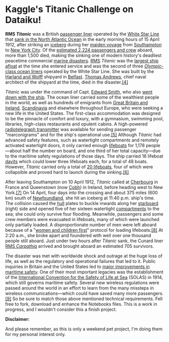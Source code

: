 # Kaggle's  Titanic Challenge on Dataiku!

**RMS  _Titanic_**  was a British  [passenger liner](https://en.wikipedia.org/wiki/Superliner_(passenger_ship) "Superliner (passenger ship)")  operated by the  [White Star Line](https://en.wikipedia.org/wiki/White_Star_Line "White Star Line")  that  [sank in the North Atlantic Ocean](https://en.wikipedia.org/wiki/Sinking_of_the_RMS_Titanic "Sinking of the RMS Titanic")  in the early morning hours of 15 April 1912, after striking an  [iceberg](https://en.wikipedia.org/wiki/Iceberg "Iceberg")  during her  [maiden voyage](https://en.wikipedia.org/wiki/Maiden_voyage "Maiden voyage")  from  [Southampton](https://en.wikipedia.org/wiki/Southampton "Southampton")  to  [New York City](https://en.wikipedia.org/wiki/New_York_City "New York City"). Of the  [estimated 2,224 passengers and crew](https://en.wikipedia.org/wiki/Sinking_of_the_RMS_Titanic#Casualties_and_survivors "Sinking of the RMS Titanic")  aboard, more than 1,500 died, making the sinking one of modern history's deadliest peacetime commercial  [marine disasters](https://en.wikipedia.org/wiki/List_of_maritime_disasters_in_the_20th_century#Peacetime "List of maritime disasters in the 20th century").  [RMS](https://en.wikipedia.org/wiki/Royal_Mail_Ship "Royal Mail Ship")  _Titanic_  was the  [largest ship afloat](https://en.wikipedia.org/wiki/List_of_world%27s_longest_ships "List of world's longest ships")  at the time she entered service and was the second of three  [_Olympic_-class ocean liners](https://en.wikipedia.org/wiki/Olympic-class_ocean_liner "Olympic-class ocean liner")  operated by the White Star Line. She was built by the  [Harland and Wolff](https://en.wikipedia.org/wiki/Harland_and_Wolff "Harland and Wolff")  shipyard in  [Belfast](https://en.wikipedia.org/wiki/Belfast "Belfast").  [Thomas Andrews](https://en.wikipedia.org/wiki/Thomas_Andrews_(shipbuilder) "Thomas Andrews (shipbuilder)"), chief naval architect of the shipyard at the time, died in the disaster.[[4]](https://en.wikipedia.org/wiki/RMS_Titanic#cite_note-4)

_Titanic_  was under the command of Capt.  [Edward Smith](https://en.wikipedia.org/wiki/Edward_Smith_(sea_captain) "Edward Smith (sea captain)"), who also  [went down with the ship](https://en.wikipedia.org/wiki/The_captain_goes_down_with_the_ship "The captain goes down with the ship"). The ocean liner carried some of the wealthiest people in the world, as well as hundreds of emigrants from  [Great Britain and Ireland](https://en.wikipedia.org/wiki/United_Kingdom_of_Great_Britain_and_Ireland "United Kingdom of Great Britain and Ireland"),  [Scandinavia](https://en.wikipedia.org/wiki/Scandinavia "Scandinavia")  and elsewhere throughout Europe, who were seeking a new life in the United States. The first-class accommodation was designed to be the pinnacle of comfort and luxury, with a gymnasium, swimming pool, libraries, high-class restaurants and opulent cabins. A high-powered  [radiotelegraph transmitter](https://en.wikipedia.org/wiki/Wireless_telegraphy "Wireless telegraphy")  was available for sending passenger "marconigrams" and for the ship's operational use.[[5]](https://en.wikipedia.org/wiki/RMS_Titanic#cite_note-auto-5)  Although  _Titanic_  had advanced safety features, such as watertight compartments and remotely activated watertight doors, it only carried enough  [lifeboats](https://en.wikipedia.org/wiki/Lifeboat_(shipboard) "Lifeboat (shipboard)")  for 1,178 people—about half the number on board, and one third of her total capacity—due to the maritime safety regulations of those days. The ship carried 16 lifeboat  [davits](https://en.wikipedia.org/wiki/Davit "Davit")  which could lower three lifeboats each, for a total of 48 boats. However,  _Titanic_  carried only a total of  [20 lifeboats](https://en.wikipedia.org/wiki/Lifeboats_of_the_RMS_Titanic "Lifeboats of the RMS Titanic"), four of which were collapsible and proved hard to launch during the sinking.[[6]](https://en.wikipedia.org/wiki/RMS_Titanic#cite_note-6)

After leaving Southampton on 10 April 1912,  _Titanic_  called at  [Cherbourg](https://en.wikipedia.org/wiki/Cherbourg "Cherbourg")  in France and Queenstown (now  [Cobh](https://en.wikipedia.org/wiki/Cobh "Cobh")) in Ireland, before heading west to New York.[[7]](https://en.wikipedia.org/wiki/RMS_Titanic#cite_note-7)  On 14 April, four days into the crossing and about 375 miles (600 km) south of  [Newfoundland](https://en.wikipedia.org/wiki/Newfoundland_(island) "Newfoundland (island)"), she hit an iceberg at 11:40 p.m. ship's time. The collision caused the  [hull](https://en.wikipedia.org/wiki/Hull_(watercraft) "Hull (watercraft)")  plates to buckle inwards along her  [starboard](https://en.wikipedia.org/wiki/Port_and_starboard "Port and starboard")  (right) side and opened five of her sixteen watertight  [compartments](https://en.wikipedia.org/wiki/Compartment_(ship) "Compartment (ship)")  to the sea; she could only survive four flooding. Meanwhile, passengers and some crew members were evacuated in lifeboats, many of which were launched only partially loaded. A disproportionate number of men were left aboard because of a "[women and children first](https://en.wikipedia.org/wiki/Women_and_children_first "Women and children first")" protocol for loading lifeboats.[[8]](https://en.wikipedia.org/wiki/RMS_Titanic#cite_note-8)  At 2:20 a.m., she broke apart and foundered with well over one thousand people still aboard. Just under two hours after  _Titanic_  sank, the Cunard liner  [RMS _Carpathia_](https://en.wikipedia.org/wiki/RMS_Carpathia "RMS Carpathia")  arrived and brought aboard an estimated 705 survivors.

The disaster was met with worldwide shock and outrage at the huge loss of life, as well as the regulatory and operational failures that led to it. Public inquiries in Britain and the United States led to  [major improvements in maritime safety](https://en.wikipedia.org/wiki/Changes_in_safety_practices_after_the_sinking_of_the_RMS_Titanic "Changes in safety practices after the sinking of the RMS Titanic"). One of their most important legacies was the establishment of the  [International Convention for the Safety of Life at Sea](https://en.wikipedia.org/wiki/International_Convention_for_the_Safety_of_Life_at_Sea "International Convention for the Safety of Life at Sea")  (SOLAS) in 1914, which still governs maritime safety. Several new wireless regulations were passed around the world in an effort to learn from the many missteps in wireless communications—which could have saved many more passengers.[[9]](https://en.wikipedia.org/wiki/RMS_Titanic#cite_note-9)
So be sure to match those above mentioned technical requirements. Fell free to fork, download and enhance the Notebooks files. This is a work in progress, and I wouldn't consider this a finish project.


**Disclaimer:**

And please remember, as this is only a weekend pet project, I'm doing them for my personal interest only.
